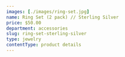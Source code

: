 ```yaml
---
images: [./images/ring-set.jpg]
name: Ring Set (2 pack) // Sterling Silver
price: $50.00
department: accessories
slug: ring-set-sterling-silver
type: jewelry
contentType: product details
---
```

